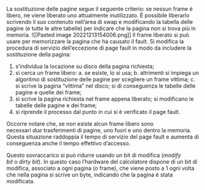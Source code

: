La sostituzione delle pagine segue il seguente criterio: se nessun frame è libero, ne viene liberato uno attualmente inutilizzato.
È possibile liberarlo scrivendo il suo contenuto nell’area di swap e modificando la tabella delle pagine (e tutte le altre tabelle) per indicare che la pagina non si trova più in memoria.
![[Pasted image 20221213154006.png]]
Il frame liberato si può usare per memorizzare la pagina che ha causato il fault. Si modifica la procedura di servizio dell’eccezione di page fault in modo da includere la sostituzione della pagina:

1.  s’individua la locazione su disco della pagina richiesta;
2.  si cerca un frame libero:
    a. se esiste, lo si usa;
    b. altrimenti si impiega un algoritmo di sostituzione delle pagine per scegliere un frame vittima;
    c. si scrive la pagina “vittima” nel disco; si di conseguenza le tabelle delle pagine e quelle dei frame;
3.  si scrive la pagina richiesta nel frame appena liberato; si modificano le tabelle delle pagine e dei frame;
4.  si riprende il processo dal punto in cui si è verificato il page fault.

Occorre notare che, se non esiste alcun frame libero sono necessari _due_ trasferimenti di pagine, uno fuori e uno dentro la memoria. Questa situazione raddoppia il tempo di servizio del page fault e aumenta di conseguenza anche il tempo effettivo d’accesso.

Questo sovraccarico si può ridurre usando un bit di modifica (_modify bit_ o _dirty bit_). In questo caso l’hardware del calcolatore dispone di un bit di modifica, associato a ogni pagina (o frame), che viene posto a 1 ogni volta che nella pagina si scrive un byte, indicando che la pagina è stata modificata.